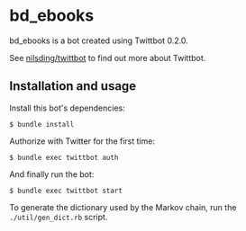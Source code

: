 # bd\_ebooks

bd\_ebooks is a bot created using Twittbot 0.2.0.

See [nilsding/twittbot](https://github.com/nilsding/twittbot) to find out
more about Twittbot.

## Installation and usage

Install this bot's dependencies:

    $ bundle install

Authorize with Twitter for the first time:

    $ bundle exec twittbot auth

And finally run the bot:

    $ bundle exec twittbot start

To generate the dictionary used by the Markov chain, run the `./util/gen_dict.rb` script.

